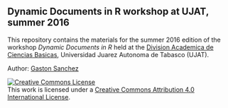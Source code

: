 ## Dynamic Documents in R workshop at UJAT, summer 2016

This repository contains the materials for the summer 2016 edition of the
workshop _Dynamic Documents in R_ held at the 
[Division Academica de Ciencias Basicas](http://www.ujat.mx/dacb),
Universidad Juarez Autonoma de Tabasco (UJAT).


Author: [Gaston Sanchez](http://gastonsanchez.com)


<a rel="license" href="http://creativecommons.org/licenses/by/4.0/"><img alt="Creative Commons License" style="border-width:0" src="https://i.creativecommons.org/l/by/4.0/88x31.png" /></a><br />This work is licensed under a <a rel="license" href="http://creativecommons.org/licenses/by/4.0/">Creative Commons Attribution 4.0 International License</a>.

